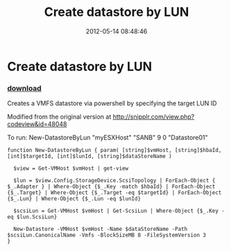 ﻿---
pid:            3412
poster:         Ed Goad
title:          Create datastore by LUN 
date:           2012-05-14 08:48:46
format:         posh
parent:         0
parent:         0

---

# Create datastore by LUN 

### [download](3412.ps1)

Creates a VMFS datastore via powershell by specifying the target LUN ID

Modified from the original version at http://snipplr.com/view.php?codeview&id=48048

To run: New-DatastoreByLun "myESXHost" "SANB" 9  0 "Datastore01"

```posh
function New-DatastoreByLun { param( [string]$vmHost, [string]$hbaId, [int]$targetId, [int]$lunId, [string]$dataStoreName )

  $view = Get-VMHost $vmHost | get-view

  $lun = $view.Config.StorageDevice.ScsiTopology | ForEach-Object { $_.Adapter } | Where-Object {$_.Key -match $hbaId} | ForEach-Object {$_.Target} | Where-Object {$_.Target -eq $targetId} | ForEach-Object {$_.Lun} | Where-Object {$_.Lun -eq $lunId}

  $scsiLun = Get-VMHost $vmHost | Get-ScsiLun | Where-Object {$_.Key -eq $lun.ScsiLun}

  New-Datastore -VMHost $vmHost -Name $dataStoreName -Path $scsiLun.CanonicalName -Vmfs -BlockSizeMB 8 -FileSystemVersion 3
}


```
